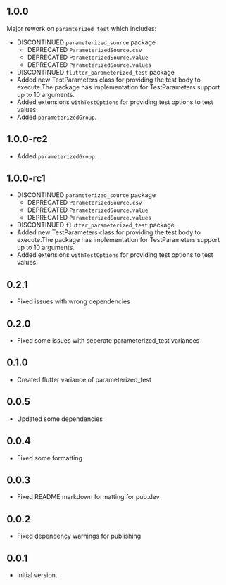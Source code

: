 ## 1.0.0

Major rework on `paramterized_test` which includes:

- DISCONTINUED `parameterized_source` package
    - DEPRECATED `ParameterizedSource.csv`
    - DEPRECATED `ParameterizedSource.value`
    - DEPRECATED `ParameterizedSource.values`
- DISCONTINUED `flutter_parameterized_test` package
- Added new TestParameters class for providing the test body to execute.The package has
  implementation for TestParameters support up to 10 arguments.
- Added extensions `withTestOptions` for providing test options to test values.
- Added `parameterizedGroup`.

## 1.0.0-rc2

- Added `parameterizedGroup`.

## 1.0.0-rc1

- DISCONTINUED `parameterized_source` package
    - DEPRECATED `ParameterizedSource.csv`
    - DEPRECATED `ParameterizedSource.value`
    - DEPRECATED `ParameterizedSource.values`
- DISCONTINUED `flutter_parameterized_test` package
- Added new TestParameters class for providing the test body to execute.The package has
  implementation for TestParameters support up to 10 arguments.
- Added extensions `withTestOptions` for providing test options to test values.

## 0.2.1

- Fixed issues with wrong dependencies

## 0.2.0

- Fixed some issues with seperate parameterized_test variances

## 0.1.0

- Created flutter variance of parameterized_test

## 0.0.5

- Updated some dependencies

## 0.0.4

- Fixed some formatting

## 0.0.3

- Fixed README markdown formatting for pub.dev

## 0.0.2

- Fixed dependency warnings for publishing

## 0.0.1

- Initial version.